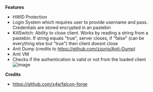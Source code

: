 **Features**
- HWID Protection
- Login System which requires user to provide username and pass. Credentials are stored encrypted in an pastebin
- KillSwitch: Ability to close client. Works by reading a string from a pastebin. If string equals "true", server closes, if "false" (can be everything else but "true") then client doesnt close
- Anti Dump (credits to https://github.com/zzurio/Anti-Dump)
- Anti VM
- Checks if the authentication is valid or not from the loaded client
![image](https://github.com/redvx/secure-loader/assets/72520365/aec0a3f6-4f76-4661-9cb8-837da6613018)

**Credits**
- https://github.com/x4e/falcon-forge
